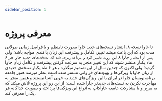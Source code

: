 ```yaml
---
sidebar_position: 1
---
```


# معرفی پروژه

تا جاوا نسخه ۸، انتشار نسخه‌های جدید جاوا بصورت نامنظم و با فواصل زمانی طولانی مدت بود که این باعث میشد تغییر، تکامل و پیشرفت این زبان با کندی مواجه باشد؛ ولی پس از انتشار جاوا ۸ این رویه تغییر کرد و برنامه‌ریزی شد که نسخه‌های جدید جاوا هر ۶ ماه یکبار منتشر شوند که این تغییر منجر به سرعت گرفتن پیشرفت و تکامل زبان جاوا گردید؛ ولی اکنون که چندین سال از این تصمیم میگذرد و هر ۶ ماه یکبار نسخه‌ی جدیدی از زبان جاوا با ویژگی‌ها و بهبودهای فراوانی منتشر شده است بنظر میرسد هنوز جامعه برنامه‌نویسان جاوا در ایران با این ویژگی‌های جدید به خوبی آشنا نیستند و همین منجر به مهاجرت نکردن به نسخه‌های جدیدتر جاوا شده است؛ از این رو این پروژه تلاش میکند که به مرور و با مشارکت جامعه جاواکاپ به انواع این ويزگی‌ها پرداخته و بصورت جداگانه هر یک را معرفی کند.

